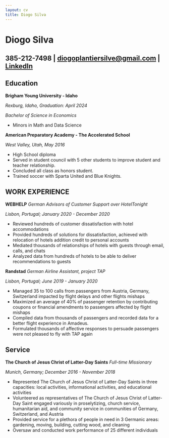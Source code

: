 ```yaml
---
layout: cv
title: Diogo Silva 
---
```


# Diogo Silva

## 385-212-7498 | diogoplantiersilve@gmail.com | [LinkedIn](https://www.linkedin.com/in/diogo-silva-37b23917a/)

<!-- https://www.monique.tech/the-art-of-markdown -->

## Education

__Brigham Young University - Idaho__

*Rexburg, Idaho, Graduation: April 2024*

_Bachelor of Science in Economics_
* Minors in Math and Data Science


__American Preparatory Academy - The Accelerated School__

*West Valley, Utah, May 2016*

* High School diploma
* Served in student council with 5 other students to improve student and teacher relationship.
* Concluded all class as honors student.
* Trained soccer with Sparta United and Blue Knights.


## WORK EXPERIENCE

__WEBHELP__
_German Advisors of Customer Support over HotelTonight_

*Lisbon, Portugal; January 2020 - December 2020*

* Reviewed hundreds of customer dissatisfaction with hotel accommodations
* Provided hundreds of solutions for dissatisfaction, achieved with relocation of hotels addition credit to personal accounts
* Mediated thousands of relationships of hotels with guests through email, calls, and chats
* Analyzed data from hundreds of hotels to be able to deliver recommendations to guests

__Randstad__
_German Airline Assistant, project TAP_

*Lisbon, Portugal; June 2019 - January 2020*

* Managed 35 to 100 calls from passengers from Austria, Germany, Switzerland impacted by flight delays and other flights 
mishaps
* Maximized an average of 40% of passenger retention by contributing coupons or financial amendments to passengers affected 
by flight mishaps
* Compiled data from thousands of passengers and recorded data for a better flight experience in Amadeus.
* Formulated thousands of affective responses to persuade passengers were not pleased to fly with TAP again


## Service

__The Church of Jesus Christ of Latter-Day Saints__
_Full-time Missionary_

*Munich, Germany; December 2016 - November 2018*

* Represented The Church of Jesus Christ of Latter-Day Saints in three capacities: local activities, informational 
activities, and educational activities
* Volunteered as representatives of The Church of Jesus Christ of Latter-Day Saint engaged variously in proselytizing,
church service, humanitarian aid, and community service in communities of Germany, Switzerland, and Austria
* Provided service for a plethora of people in need in 3 Germanic areas: gardening, moving, building, cutting wood, 
and cleaning
* Oversaw and conducted work performance of 25 different individuals


<!-- ### Footer

Last updated: May 2013 -->



